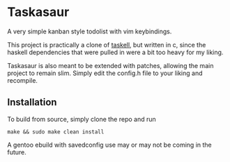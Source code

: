 # Taskasaur

A very simple kanban style todolist with vim keybindings.

This project is practically a clone of [taskell](https://github.com/smallhadroncollider/taskell), but written in c, since the haskell dependencies that were pulled in were a bit too heavy for my liking.

Taskasaur is also meant to be extended with patches, allowing the main project to remain slim. Simply edit the config.h file to your liking and recompile.

## Installation

To build from source, simply clone the repo and run
```
make && sudo make clean install
```

A gentoo ebuild with savedconfig use may or may not be coming in the future.
